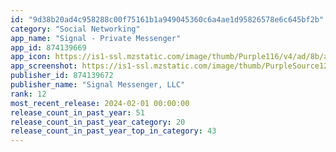 ```yaml
---
id: "9d38b20ad4c958288c00f75161b1a949045360c6a4ae1d95826578e6c645bf2b"
category: "Social Networking"
app_name: "Signal - Private Messenger"
app_id: 874139669
app_icon: https://is1-ssl.mzstatic.com/image/thumb/Purple116/v4/ad/8b/a9/ad8ba9da-096b-60c6-c52c-433495adb34c/AppIcon-0-1x_U007emarketing-0-7-0-sRGB-0-85-220-0.png/1024x1024bb.png
app_screenshot: https://is1-ssl.mzstatic.com/image/thumb/PurpleSource126/v4/a2/e2/66/a2e26653-4bd5-a8d3-fd13-d8160b85ac74/6db22139-6a63-4fc2-ad4d-980984157e11_6.5_Privacy.png/1284x2778bb.png
publisher_id: 874139672
publisher_name: "Signal Messenger, LLC"
rank: 12
most_recent_release: 2024-02-01 00:00:00
release_count_in_past_year: 51
release_count_in_past_year_category: 20
release_count_in_past_year_top_in_category: 43
---
```


